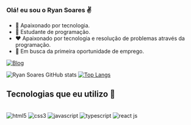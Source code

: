 ### Olá! eu sou o Ryan Soares ✌️

- 🔭 Apaixonado por tecnologia.
- 🌱 Estudante de programação.
- ❤️ Apaixonado por tecnologia e resolução de problemas através da programação.
- 💼 Em busca da primeira oportunidade de emprego.


[![Blog](https://img.shields.io/badge/LinkedIn-0077B5?style=for-the-badge&logo=linkedin&logoColor=white)](https://br.linkedin.com/)

![Ryan Soares GitHub stats](https://github-readme-stats.vercel.app/api?username=ryansoares7&show_icons=true&theme=chartreuse-dark)
[![Top Langs](https://github-readme-stats.vercel.app/api/top-langs/?username=ryansoares7)](https://github.com/anuraghazra/github-readme-stats)

## Tecnologias que eu utilizo 🚀

<div style="inline_block"><br/>
  <img align="center" src="https://img.shields.io/badge/HTML5-E34F26?style=for-the-badge&logo=html5&logoColor=white" alt="html5"/>
  <img align="center" src="https://img.shields.io/badge/CSS3-1572B6?style=for-the-badge&logo=css3&logoColor=white" alt="css3"/>
  <img align="center" src="https://img.shields.io/badge/JavaScript-323330?style=for-the-badge&logo=javascript&logoColor=F7DF1E" alt="javascript"/>
  <img align="center" src="https://img.shields.io/badge/TypeScript-007ACC?style=for-the-badge&logo=typescript&logoColor=white" alt="typescript"/>
  <img align="center" src="https://img.shields.io/badge/React-20232A?style=for-the-badge&logo=react&logoColor=61DAFB" alt="react js"/>
</div><br/>






